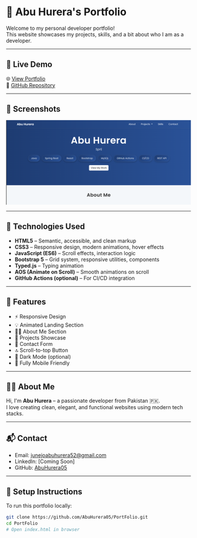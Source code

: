 # 💼 Abu Hurera's Portfolio

Welcome to my personal developer portfolio!  
This website showcases my projects, skills, and a bit about who I am as a developer.

---

## 🔗 Live Demo

🌐 [View Portfolio](https://AbuHurera05.github.io/PortFolio/)  
📁 [GitHub Repository](https://github.com/AbuHurera05/PortFolio)

---

## 📸 Screenshots

![Screenshot](assets/images/Screenshot1.png)

---

## 🚀 Technologies Used

- **HTML5** – Semantic, accessible, and clean markup  
- **CSS3** – Responsive design, modern animations, hover effects  
- **JavaScript (ES6)** – Scroll effects, interaction logic  
- **Bootstrap 5** – Grid system, responsive utilities, components  
- **Typed.js** – Typing animation  
- **AOS (Animate on Scroll)** – Smooth animations on scroll  
- **GitHub Actions (optional)** – For CI/CD integration

---

## 📂 Features

- ⚡ Responsive Design
- 💡 Animated Landing Section
- 🧑‍💻 About Me Section
- 💼 Projects Showcase
- 📧 Contact Form
- 🔝 Scroll-to-top Button
- 🌙 Dark Mode (optional)
- 📱 Fully Mobile Friendly

---

## 🧑‍💻 About Me

Hi, I'm **Abu Hurera** – a passionate developer from Pakistan 🇵🇰.  
I love creating clean, elegant, and functional websites using modern tech stacks.

---

## 📬 Contact

- Email: junejoabuhurera52@gmail.com  
- LinkedIn: [Coming Soon]  
- GitHub: [AbuHurera05](https://github.com/AbuHurera05)

---

## 📌 Setup Instructions

To run this portfolio locally:

```bash
git clone https://github.com/AbuHurera05/PortFolio.git
cd PortFolio
# Open index.html in browser
